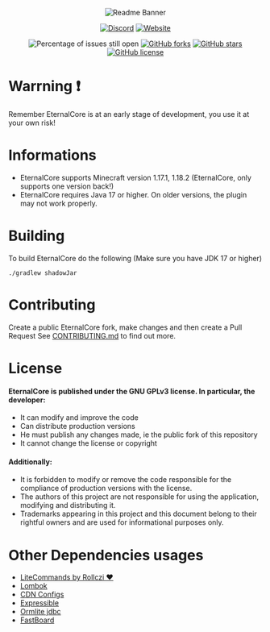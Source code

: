 <div align="center">

![Readme Banner](https://i.imgur.com/dspAsWz.png)

[![Discord](https://img.shields.io/discord/889460117953720351?color=%237289DA&logo=discord&logoColor=white&style=for-the-badge)](https://discord.gg/FQ7jmGBd6c)
[![Website](https://img.shields.io/badge/-website-orange?style=for-the-badge&logo=internet-explorer&logoColor=white)](https://eternalcode.pl/)

![Percentage of issues still open](https://img.shields.io/github/issues/EternalCodeTeam/EternalCore?style=for-the-badge)
[![GitHub forks](https://img.shields.io/github/forks/EternalCodeTeam/EternalCore?style=for-the-badge)](https://github.com/EternalCodeTeam/EternalCore/network)
[![GitHub stars](https://img.shields.io/github/stars/EternalCodeTeam/EternalCore?style=for-the-badge)](https://github.com/EternalCodeTeam/EternalCore/stargazers)
[![GitHub license](https://img.shields.io/github/license/EternalCodeTeam/EternalCore?style=for-the-badge)](https://github.com/EternalCodeTeam/EternalCore/blob/master/LICENSE)    
    
</div>

# Warrning ❗ 
Remember EternalCore is at an early stage of development, you use it at your own risk!

# Informations
- EternalCore supports Minecraft version 1.17.1, 1.18.2 (EternalCore, only supports one version back!)
- EternalCore requires Java 17 or higher. On older versions, the plugin may not work properly.

# Building
To build EternalCore do the following (Make sure you have JDK 17 or higher)

```
./gradlew shadowJar
```

# Contributing
Create a public EternalCore fork, make changes and then create a Pull Request
See [CONTRIBUTING.md](https://github.com/EternalCodeTeam/EternalCore/blob/master/.github/CONTRIBUTING.md) to find out more.

# License
#### EternalCore is published under the GNU GPLv3 license. In particular, the developer:

- It can modify and improve the code
- Can distribute production versions 
- He must publish any changes made, ie the public fork of this repository 
- It cannot change the license or copyright

#### Additionally:

- It is forbidden to modify or remove the code responsible for the compliance of production versions with the license. 
- The authors of this project are not responsible for using the application, modifying and distributing it. 
- Trademarks appearing in this project and this document belong to their rightful owners and are used for informational purposes only.

# Other Dependencies usages
- [LiteCommands by Rollczi ❤️](https://github.com/Rollczi/LiteCommands)
- [Lombok](https://projectlombok.org/)
- [CDN Configs](https://github.com/dzikoysk/cdn)
- [Expressible](https://github.com/panda-lang/expressible)
- [Ormlite jdbc](https://github.com/j256/ormlite-jdbc)
- [FastBoard](https://github.com/MrMicky-FR/FastBoard)
